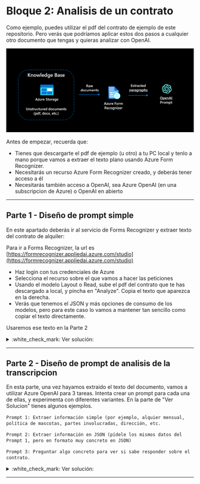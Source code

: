 # Bloque 2: Analisis de un contrato

Como ejemplo, puedes utilizar el pdf del contrato de ejemplo de este repositorio. Pero verás que podríamos aplicar estos dos pasos a cualquier otro documento que tengas y quieras analizar con OpenAI.

![Diagrama de Solucion con Form Recognizer y OpenAI](Bloque2.png)

Antes de empezar, recuerda que:

* Tienes que descargarte el pdf de ejemplo (u otro) a tu PC local y tenlo a mano porque vamos a extraer el texto plano usando Azure Form Recognizer. 
* Necesitarás un recurso Azure Form Recognizer creado, y deberás tener acceso a él
* Necesitarás también acceso a OpenAI, sea Azure OpenAI (en una subscripcion de Azure) o OpenAI en abierto 
___

## Parte 1 - Diseño de prompt simple

En este apartado deberás ir al servicio de Forms Recognizer y extraer texto del contrato de alquiler:

Para ir a Forms Recognizer, la url es [https://formrecognizer.appliedai.azure.com/studio](https://formrecognizer.appliedai.azure.com/studio)
* Haz login con tus credenciales de Azure
* Selecciona el recurso sobre el que vamos a hacer las peticiones
* Usando el modelo Layout o Read, sube el pdf del contrato que te has descargado a local, y pincha en "Analyze". Copia el texto que aparezca en la derecha. 
* Verás que tenemos el JSON y más opciones de consumo de los modelos, pero para este caso lo vamos a mantener tan sencillo como copiar el texto directamente.  

Usaremos ese texto en la Parte 2


<details>
  <summary>:white_check_mark: Ver solución:</summary>

* Texto que extraemos con Forms Recognizer
  ```
    
  CONTRATO DE ARRENDAMIENTO DE VIVIENDA

  En Bilbao a 31 de marzo de 2023

  REUNIDOS

  De una parte,

  Don/Doña Gregorio Marañon, mayor de edad, de nacionalidad española, con domicilio en Calle de Bernarda 25 y DNI/ PASAPORTE/ NIE número 123456K y cuya fotocopia del mismo queda incorporado como Anexo al final de este contrato. Actúa en su propio nombre y representación,

  (en adelante, el/los "Propietario/s").

  De otra parte,

  Don/Doña Manuela Malasaña, mayor de edad, de nacionalidad española, con domicilio en Calle del Agua 123 y DNI/ PASAPORTE/ NIE número 9876543N y cuya fotocopia del mismo queda incorporado como Anexo al final de este contrato. Actua en su propio nombre y representación,

  (en adelante, el/los "Inquilino/s").

  El Propietario y el Inquilino serán denominadas conjuntamente como las "Partes".

  Ambas partes en la calidad con la que actúan, se reconocen reciprocamente capacidad jurídica para contratar y obligarse y en especial para el otorgamiento del presente CONTRATO DE ARRENDAMIENTO DE VIVIENDA, y


  EXPONEN

  1º .- Que el Propietario, es propietaria de la vivienda sita en Bilbao, calle San Mamés 23, 15ºJ. Vivienda en zona ajardinada con piscina comunitaria y garaje en el edificio.

  REF. CATASTRAL: AABBCC1234.

  Comunidad de propietarios: [x]

  Nº Cédula de habitabilidad [x] se adjunta fotocopia de la misma como anexo al final del presente contrato.

  Certificado de eficiencia energética [x]. Se adjunta fotocopia del certificado como anexo al final del presente contrato.

  El Propietario manifiesta expresamente que el Inmueble cumple con todos los requisitos y condiciones necesarias para ser destinado a satisfacer las necesidades permanentes de vivienda del Inquilino.

  (En adelante, la vivienda y sus dependencias descritas, conjuntamente, el "Inmueble").

  2º .- Que el Inquilino, manifiesta su interés en tomar en arrendamiento el citado Inmueble descrito en el Expositivo 1º, para su uso propio (y, en su caso, el de su familia) como vivienda habitual y permanente.

  3º .- Ambas partes libremente reconocen entender y aceptar el presente CONTRATO DE ARRENDAMIENTO DE VIVIENDA (el "Contrato"), conforme a las disposiciones de la Ley 29/1994 de 24 de noviembre de Arrendamientos Urbanos (la "LAU"), reconociendose mutuamente capacidad jurídica para suscribirlo, con sujeción a las siguientes:


  CLÁUSULAS


  PRIMERA: OBJETO

  1.1. El Propietario arrienda al Inquilino, que acepta en este acto, el Inmueble descrito en el Expositivo 1º, que el Inquilino acepta en este acto.

  1.2. El Inquilino se compromete a usar dicho Inmueble exclusivamente como vivienda del Inquilino y de su familia directa, en su caso.

  1.3 En relación con el uso del Inmueble, queda estrictamente prohibido:

  a) Cualquier otro tipo de uso distinto al descrito en el apartado anterior.

  b) El subarrendamiento, total o parcial.

  C) La cesión del contrato sin el consentimiento previo y por escrito del Arrendador.

  d) El uso del Inmueble para comercio, industria ni oficina o despacho profesional.

  e) Destinarla al hospedaje de carácter vacacional.

  El incumplimiento por el Inquilino de esta obligación esencial facultará al Propietario a resolver el presente Contrato.

  1.4 Por las dimensiones del Inmueble, el número máximo de personas que podrán ocuparlo es de 4, incluyendo al Inquilino.

  1.5 El Inquilino se obliga a cumplir y respetar en todo momento los estatutos y normas internas de la comunidad de propietarios a la que pertenece el Inmueble, que declara conocer y aceptar. Además, se compromete a no molestar ni perjudicar la pacífica convivencia del resto de vecinos de la comunidad.

  1.6 Se prohíbe expresamente al Inquilino tener en el Inmueble cualquier tipo de animal doméstico, salvo consentimiento expreso por escrito del Propietario. El incumplimiento de la presente obligación será considerado causa suficiente para la resolución del Contrato, de conformidad con lo establecido en el artículo 27.1 de la vigente LAU.

  SEGUNDO: PLAZO DE VIGENCIA

  2.1 El Contrato entrará en vigor en la fecha 1 de abril de 2023 con una duración inicial obligatoria de un (1) año a partir de la fecha de entrada en vigor del Contrato.

  2.2 El Contrato se prorrogará tácitamente (sin necesidad de aviso previo) en cada anualidad hasta un máximo legal de cinco (5) años, salvo que el Inquilino manifieste al Propietario, con treinta días de antelación a la fecha de terminación del Contrato o de cualquiera de sus prórrogas, su voluntad de no renovar el Contrato.

  2.3 Una vez transcurridos como minimo cinco (5) años de duración del Contrato, si ninguna de las Partes hubiese notificado a la otra, con al menos cuatro meses de antelación en el caso del Propietario, o con al menos con dos meses de antelación en el caso del Inquilino, a la fecha de finalización su voluntad de no renovar el Contrato,

  el Contrato se prorrogará obligatoriamente por anualidades hasta un máximo de tres (3) años, salvo que el Inquilino manifieste al arrendador con un mes de antelación a la fecha de terminación de cualquiera de las anualidades, su voluntad de no renovar el Contrato.

  2.4 El Inquilino podrá desistir del Contrato una vez que hayan transcurrido al menos seis (6) meses a contar desde la fecha de entrada en vigor del Contrato, siempre que notifique por escrito con treinta (30) días de antelación al Propietario. El desistimiento dará lugar a una indemnización equivalente a la parte proporcional de la renta arrendaticia de una mensualidad con relación a los meses que falten por cumplir de un año.


  TERCERA: ENTREGA DEL INMUEBLE

  3.1 El Propietario entrega al Inquilino el Inmueble en perfectas condiciones de habitabilidad, buen estado de conservación y funcionamiento de sus servicios y a la entera satisfacción de éste.

  3.2 Ambas Partes confirman que el Inmueble se entrega con cocina equipada y vivienda amueblada.

  En este acto el Propietario hace entrega al Inquilino de [número de llaves] juegos de llaves completos de acceso al Inmueble.


  CUARTA: RENTA

  Renta arrendaticia

  4.1 Ambas Partes acuerdan fijar una renta anual de 12.000 EUROS (€), que será pagada por el Inquilino en doce (12) mensualidades iguales de 1.000 EUROS (€) cada una de ellas.

  4.2 La falta de pago de una (1) mensualidad de renta será causa suficiente para que el Propietario pueda dar por resuelto este Contrato y ejercite la acción de desahucio.


  Inicio del devengo de la renta

  4.3 Se establece que la renta se devengará a partir de la fecha de entrada en vigor del presente Contrato. El Inquilino paga al Propietario el importe de la renta correspondiente a los días que quedan para finalizar el mes en curso, que el Propietario declara haber recibido a su entera satisfacción, sirviendo el presente Contrato como recibo de pago.


  Pago de la renta

  4.4 El Inquilino abonará la renta por mensualidades anticipadas, dentro de los cinco (5) primeros días laborables de cada mes, mediante transferencia bancaria a la siguiente cuenta titularidad del Propietario:

  Titular: Gregorio marañon Entidad: Banco Español. Nº de Cuenta/IBAN: 120211121002222.


  QUINTA: GARANTÍA DEL CONTRATO


  Fianza arrendaticia

  El Inquilino entrega en la entrega de llaves al Propietario, quien declara recibirla, la cantidad de 1000 EUROS (€ ), equivalente a 1 mensualidad de renta, por concepto de fianza legal, según lo establecido en el apartado primero del Artículo 36 de la LAU para garantizar el cumplimiento de las obligaciones que asume en virtud del presente Contrato.

  5.2 Para aquellas comunidades autónomas en las que sea necesario depositar la fianza: El Propietario se compromete a depositar la fianza en el organismo u oficina pública correspondiente a la Comunidad Autónoma en la que se encuentra el Inmueble.

  5.3 El importe de la fianza servirá para cubrir cualquier desperfecto o daño tanto en el Inmueble como en su mobiliario (según corresponda) así como garantizar el cumplimiento de las obligaciones que asume el Inquilino en virtud de este Contrato.

  5.4 Durante los primeros cinco (5) años de duración del Contrato, la fianza no estará sujeta a actualización, transcurrido dicho plazo, se actualizará en la cuantía que corresponda hasta que aquella sea igual a una mensualidad de la renta vigente en cada momento.

  SEXTA: FIRMA DEL CONTRATO

  Las partes aceptan el presente contrato, así como sus correspondientes anexos y sus efectos jurídicos y se comprometen a su cumplimiento de buena fe.

  ```

</details>

___

## Parte 2 - Diseño de prompt de analisis de la transcripcion

En esta parte, una vez hayamos extraido el texto del documento, vamos a utilizar Azure OpenAI para 3 tareas. Intenta crear un prompt para cada una de ellas, y experimenta con diferentes variantes. En la parte de "Ver Solucion" tienes algunos ejemplos. 

```
Prompt 1: Extraer información simple (por ejemplo, alquier mensual, política de mascotas, partes involucradas, dirección, etc. 
```

```
Prompt 2: Extraer información en JSON (pídele los mismos datos del Prompt 1, pero en formato muy concreto en JSON)
```

```
Prompt 3: Preguntar algo concreto para ver si sabe responder sobre el contrato.
```

<details>
  <summary>:white_check_mark: Ver solución:</summary>

* Extraer información
  ```
  Extrae el importe mensual a pagar de este contrato, dime si se aceptan mascotas, y el numero de clausulas que incluye. 
  
  Contrato a analizar: <texto extraido con forms recognizer>
  ```
  
* Extraer información en JSON
  ```
  Extrae la siguiente información del contrato que te voy a pasar: 
  
  1. el importe mensual a pagar de este contrato (clave: mensualidad)
  2. si se aceptan mascotas (clave: mascotas)
  3. el numero de claúsulas que incluye el contrato (clave: clausulas)
  
  Devuelveme un JSON con los campos dentro de un objeto "contrato". 
  
  Contrato a analizar: <texto extraido con forms recognizer>:
  ```
  
  Completion esperado:
  ```
  {
  "contrato": {
    "mensualidad": 1000,
    "mascotas": "prohibido",
    "clausulas": 6
  }
  }
  ```
 

</details>

___
